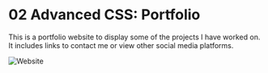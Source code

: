 # 02 Advanced CSS: Portfolio


This is a portfolio website to display some of the projects I have worked on. It includes links to contact me or view other social media platforms. 

![Website](https://user-images.githubusercontent.com/103340843/173252091-05027dda-45ce-4b8a-bec3-c2788fe79533.jpg)
